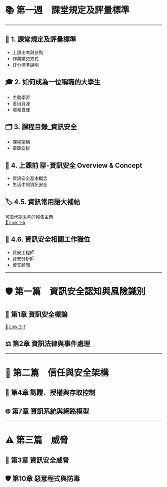 # 📚 第一週　課堂規定及評量標準

---

## 📝 1. 課堂規定及評量標準

- 上課出席與參與
- 作業繳交方式
- 評分標準說明

## 🎓 2. 如何成為一位稱職的大學生

- 主動學習
- 善用資源
- 培養自律

## 🗂️ 3. 課程目錄_資訊安全

- 課程架構
- 章節安排

## 💬 4. 上課前 聊-資訊安全 Overview & Concept

- 資訊安全基本概念
- 生活中的資訊安全

## 🏷️ 4.5. 資訊常用語大補帖
可取代期末考的報告主題  
[🔗 Link 1-5](1-5.常見資訊用語_及_同學可以報告_取代期中期未考的題目.txt)

## 💼 4.6. 資訊安全相關工作職位

- 資安工程師
- 資安分析師
- 資安顧問

---

# 🛡️ 第一篇　資訊安全認知與風險識別

## 📖 第1章 資訊安全概論
[📂 Link 2-1](CH01資訊安全概論.pptx)

## ⚖️ 第2章 資訊法律與事件處理

---

# 🔐 第二篇　信任與安全架構

## 🪪 第4章 認證、授權與存取控制

## 🌐 第7章 資訊系統與網路模型

---

# ⚠️ 第三篇　威脅

## 🦠 第3章 資訊安全威脅

## 🛡️ 第10章 惡意程式與防毒
